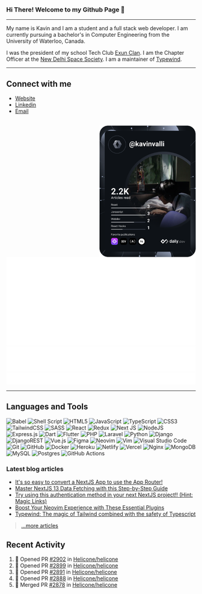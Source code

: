 
### Hi There! Welcome to my Github Page :wave:

---

My name is Kavin and I am a student and a full stack web developer. I am currently pursuing a bachelor's in Computer Engineering from the University of Waterloo, Canada.

I was the president of my school Tech Club [Exun Clan](https://exunclan.com). I am the Chapter Officer at the [New Delhi Space Society](https://new-delhi-space-society.github.io). I am a maintainer of [Typewind](https://github.com/mokshit06/typewind).

---
## Connect with me
- [Website](https://kavin.me)
- [Linkedin](https://linkedin.com/in/kavinvalli)
- [Email](mailto:mail@kavin.me)
 
 <a href="https://app.daily.dev/kavinvalli"><img align="right" src="https://raw.githubusercontent.com/kavinvalli/kavinvalli/devcard/devcard.svg" width="256" alt="Kavin Desi Valli's Dev Card"/></a>
---

![Metrics](https://raw.githubusercontent.com/kavinvalli/kavinvalli/github-metrics/github-metrics.svg)
![Most used languages](https://raw.githubusercontent.com/kavinvalli/kavinvalli/github-metrics/language.svg)
![Achievements](https://raw.githubusercontent.com/kavinvalli/kavinvalli/github-metrics/achievements.svg)

---
## Languages and Tools
![Babel](https://img.shields.io/badge/Babel-F9DC3e?style=for-the-badge&logo=babel&logoColor=black)
![Shell Script](https://img.shields.io/badge/shell_script-%23121011.svg?style=for-the-badge&logo=gnu-bash&logoColor=white)
![HTML5](https://img.shields.io/badge/html5-%23E34F26.svg?style=for-the-badge&logo=html5&logoColor=white)
![JavaScript](https://img.shields.io/badge/javascript-%23323330.svg?style=for-the-badge&logo=javascript&logoColor=%23F7DF1E)
![TypeScript](https://img.shields.io/badge/typescript-%23007ACC.svg?style=for-the-badge&logo=typescript&logoColor=white)
![CSS3](https://img.shields.io/badge/css3-%231572B6.svg?style=for-the-badge&logo=css3&logoColor=white)
![TailwindCSS](https://img.shields.io/badge/tailwindcss-%2338B2AC.svg?style=for-the-badge&logo=tailwind-css&logoColor=white)
![SASS](https://img.shields.io/badge/SASS-hotpink.svg?style=for-the-badge&logo=SASS&logoColor=white)
![React](https://img.shields.io/badge/react-%2320232a.svg?style=for-the-badge&logo=react&logoColor=%2361DAFB)
![Redux](https://img.shields.io/badge/redux-%23593d88.svg?style=for-the-badge&logo=redux&logoColor=white)
![Next JS](https://img.shields.io/badge/Next-black?style=for-the-badge&logo=next.js&logoColor=white)
![NodeJS](https://img.shields.io/badge/node.js-6DA55F?style=for-the-badge&logo=node.js&logoColor=white)
![Express.js](https://img.shields.io/badge/express.js-%23404d59.svg?style=for-the-badge&logo=express&logoColor=%2361DAFB)
![Dart](https://img.shields.io/badge/dart-%230175C2.svg?style=for-the-badge&logo=dart&logoColor=white)
![Flutter](https://img.shields.io/badge/Flutter-%2302569B.svg?style=for-the-badge&logo=Flutter&logoColor=white)
![PHP](https://img.shields.io/badge/php-%23777BB4.svg?style=for-the-badge&logo=php&logoColor=white)
![Laravel](https://img.shields.io/badge/laravel-%23FF2D20.svg?style=for-the-badge&logo=laravel&logoColor=white)
![Python](https://img.shields.io/badge/python-3670A0?style=for-the-badge&logo=python&logoColor=ffdd54)
![Django](https://img.shields.io/badge/django-%23092E20.svg?style=for-the-badge&logo=django&logoColor=white)
![DjangoREST](https://img.shields.io/badge/DJANGO-REST-ff1709?style=for-the-badge&logo=django&logoColor=white&color=ff1709&labelColor=gray)
![Vue.js](https://img.shields.io/badge/vuejs-%2335495e.svg?style=for-the-badge&logo=vuedotjs&logoColor=%234FC08D)
![Figma](https://img.shields.io/badge/figma-%23F24E1E.svg?style=for-the-badge&logo=figma&logoColor=white)
![Neovim](https://img.shields.io/badge/NeoVim-%2357A143.svg?&style=for-the-badge&logo=neovim&logoColor=white)
![Vim](https://img.shields.io/badge/VIM-%2311AB00.svg?style=for-the-badge&logo=vim&logoColor=white)
![Visual Studio Code](https://img.shields.io/badge/Visual%20Studio%20Code-0078d7.svg?style=for-the-badge&logo=visual-studio-code&logoColor=white)
![Git](https://img.shields.io/badge/git-%23F05033.svg?style=for-the-badge&logo=git&logoColor=white)
![GitHub](https://img.shields.io/badge/github-%23121011.svg?style=for-the-badge&logo=github&logoColor=white)
![Docker](https://img.shields.io/badge/docker-%230db7ed.svg?style=for-the-badge&logo=docker&logoColor=white)
![Heroku](https://img.shields.io/badge/heroku-%23430098.svg?style=for-the-badge&logo=heroku&logoColor=white)
![Netlify](https://img.shields.io/badge/netlify-%23000000.svg?style=for-the-badge&logo=netlify&logoColor=#00C7B7)
![Vercel](https://img.shields.io/badge/vercel-%23000000.svg?style=for-the-badge&logo=vercel&logoColor=white)
![Nginx](https://img.shields.io/badge/nginx-%23009639.svg?style=for-the-badge&logo=nginx&logoColor=white)
![MongoDB](https://img.shields.io/badge/MongoDB-%234ea94b.svg?style=for-the-badge&logo=mongodb&logoColor=white)
![MySQL](https://img.shields.io/badge/mysql-%2300f.svg?style=for-the-badge&logo=mysql&logoColor=white)
![Postgres](https://img.shields.io/badge/postgres-%23316192.svg?style=for-the-badge&logo=postgresql&logoColor=white)
![GitHub Actions](https://img.shields.io/badge/githubactions-%232671E5.svg?style=for-the-badge&logo=githubactions&logoColor=white)

### Latest blog articles

<!-- BLOG-POST-LIST:START -->
- [It&#39;s so easy to convert a NextJS App to use the App Router!](https://livecode247.com/its-so-easy-to-convert-a-nextjs-app-to-use-the-app-router)
- [Master NextJS 13 Data Fetching with this Step-by-Step Guide](https://livecode247.com/demystifying-data-fetching-in-nextjs-13)
- [Try using this authentication method in your next NextJS project!! &lpar;Hint: Magic Links&rpar;](https://livecode247.com/try-using-this-authentication-method-in-your-next-nextjs-project-hint-magic-links)
- [Boost Your Neovim Experience with These Essential Plugins](https://livecode247.com/boost-your-neovim-experience-with-these-essential-plugins)
- [Typewind: The magic of Tailwind combined with the safety of Typescript](https://livecode247.com/typewind-the-magic-of-tailwind-combined-with-the-safety-of-typescript)
<!-- BLOG-POST-LIST:END -->

> [...more articles](https://livecode247.com)

## Recent Activity
<!--START_SECTION:activity-->
1. 💪 Opened PR [#2902](https://github.com/Helicone/helicone/pull/2902) in [Helicone/helicone](https://github.com/Helicone/helicone)
2. 💪 Opened PR [#2899](https://github.com/Helicone/helicone/pull/2899) in [Helicone/helicone](https://github.com/Helicone/helicone)
3. 💪 Opened PR [#2891](https://github.com/Helicone/helicone/pull/2891) in [Helicone/helicone](https://github.com/Helicone/helicone)
4. 💪 Opened PR [#2888](https://github.com/Helicone/helicone/pull/2888) in [Helicone/helicone](https://github.com/Helicone/helicone)
5. 🎉 Merged PR [#2878](https://github.com/Helicone/helicone/pull/2878) in [Helicone/helicone](https://github.com/Helicone/helicone)
<!--END_SECTION:activity-->

<!-- --- -->

<!-- <img align="center" src="https://github-readme-stats.vercel.app/api?username=kavinvalli&&show_icons=true&count_private=true&hide_border=true&hide_title=true&theme=tokyonight" alt="Kavin's Github Stats">

[![Kavin's github activity graph](https://activity-graph.herokuapp.com/graph?username=kavinvalli&theme=github&hide_border=true&custom_title=Contribution%20Graph)](https://github.com/ashutosh00710/github-readme-activity-graph) -->
<!-- <img align="center" src="https://github-readme-stats.vercel.app/api/top-langs/?username=kavin25&layout=compact&hide_border=true&theme=tokyonight" alt="Kavin's Github Stats"> -->
